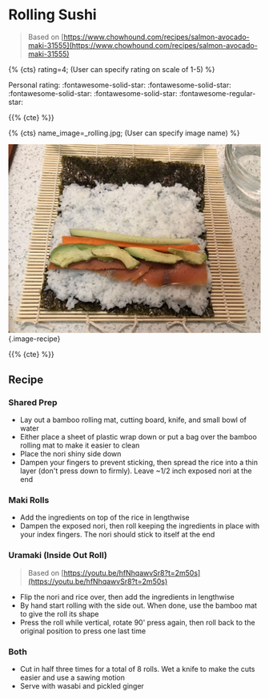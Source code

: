 # Rolling Sushi

> Based on [https://www.chowhound.com/recipes/salmon-avocado-maki-31555](https://www.chowhound.com/recipes/salmon-avocado-maki-31555)

{% {cts} rating=4; (User can specify rating on scale of 1-5) %}

Personal rating: :fontawesome-solid-star: :fontawesome-solid-star: :fontawesome-solid-star: :fontawesome-solid-star: :fontawesome-regular-star:

{{% {cte} %}}

{% {cts} name_image=_rolling.jpg; (User can specify image name) %}

![_rolling.jpg](./_rolling.jpg){.image-recipe}

{{% {cte} %}}

## Recipe

### Shared Prep

- Lay out a bamboo rolling mat, cutting board, knife, and small bowl of water
- Either place a sheet of plastic wrap down or put a bag over the bamboo rolling mat to make it easier to clean
- Place the nori shiny side down
- Dampen your fingers to prevent sticking, then spread the rice into a thin layer (don't press down to firmly). Leave ~1/2 inch exposed nori at the end

### Maki Rolls

- Add the ingredients on top of the rice in lengthwise
- Dampen the exposed nori, then roll keeping the ingredients in place with your index fingers. The nori should stick to itself at the end

### Uramaki (Inside Out Roll)

> Based on [https://youtu.be/hfNhqawvSr8?t=2m50s](https://youtu.be/hfNhqawvSr8?t=2m50s)

- Flip the nori and rice over, then add the ingredients in lengthwise
- By hand start rolling with the side out. When done, use the bamboo mat to give the roll its shape
- Press the roll while vertical, rotate 90' press again, then roll back to the original position to press one last time

### Both

- Cut in half three times for a total of 8 rolls. Wet a knife to make the cuts easier and use a sawing motion
- Serve with wasabi and pickled ginger
